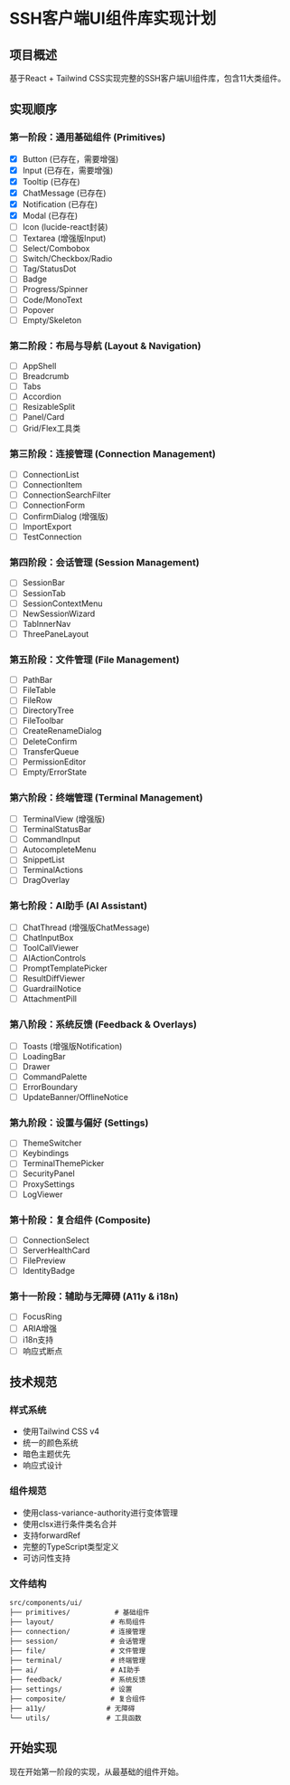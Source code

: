 # SSH客户端UI组件库实现计划

## 项目概述
基于React + Tailwind CSS实现完整的SSH客户端UI组件库，包含11大类组件。

## 实现顺序

### 第一阶段：通用基础组件 (Primitives)
- [x] Button (已存在，需要增强)
- [x] Input (已存在，需要增强) 
- [x] Tooltip (已存在)
- [x] ChatMessage (已存在)
- [x] Notification (已存在)
- [x] Modal (已存在)
- [ ] Icon (lucide-react封装)
- [ ] Textarea (增强版Input)
- [ ] Select/Combobox
- [ ] Switch/Checkbox/Radio
- [ ] Tag/StatusDot
- [ ] Badge
- [ ] Progress/Spinner
- [ ] Code/MonoText
- [ ] Popover
- [ ] Empty/Skeleton

### 第二阶段：布局与导航 (Layout & Navigation)
- [ ] AppShell
- [ ] Breadcrumb
- [ ] Tabs
- [ ] Accordion
- [ ] ResizableSplit
- [ ] Panel/Card
- [ ] Grid/Flex工具类

### 第三阶段：连接管理 (Connection Management)
- [ ] ConnectionList
- [ ] ConnectionItem
- [ ] ConnectionSearchFilter
- [ ] ConnectionForm
- [ ] ConfirmDialog (增强版)
- [ ] ImportExport
- [ ] TestConnection

### 第四阶段：会话管理 (Session Management)
- [ ] SessionBar
- [ ] SessionTab
- [ ] SessionContextMenu
- [ ] NewSessionWizard
- [ ] TabInnerNav
- [ ] ThreePaneLayout

### 第五阶段：文件管理 (File Management)
- [ ] PathBar
- [ ] FileTable
- [ ] FileRow
- [ ] DirectoryTree
- [ ] FileToolbar
- [ ] CreateRenameDialog
- [ ] DeleteConfirm
- [ ] TransferQueue
- [ ] PermissionEditor
- [ ] Empty/ErrorState

### 第六阶段：终端管理 (Terminal Management)
- [ ] TerminalView (增强版)
- [ ] TerminalStatusBar
- [ ] CommandInput
- [ ] AutocompleteMenu
- [ ] SnippetList
- [ ] TerminalActions
- [ ] DragOverlay

### 第七阶段：AI助手 (AI Assistant)
- [ ] ChatThread (增强版ChatMessage)
- [ ] ChatInputBox
- [ ] ToolCallViewer
- [ ] AIActionControls
- [ ] PromptTemplatePicker
- [ ] ResultDiffViewer
- [ ] GuardrailNotice
- [ ] AttachmentPill

### 第八阶段：系统反馈 (Feedback & Overlays)
- [ ] Toasts (增强版Notification)
- [ ] LoadingBar
- [ ] Drawer
- [ ] CommandPalette
- [ ] ErrorBoundary
- [ ] UpdateBanner/OfflineNotice

### 第九阶段：设置与偏好 (Settings)
- [ ] ThemeSwitcher
- [ ] Keybindings
- [ ] TerminalThemePicker
- [ ] SecurityPanel
- [ ] ProxySettings
- [ ] LogViewer

### 第十阶段：复合组件 (Composite)
- [ ] ConnectionSelect
- [ ] ServerHealthCard
- [ ] FilePreview
- [ ] IdentityBadge

### 第十一阶段：辅助与无障碍 (A11y & i18n)
- [ ] FocusRing
- [ ] ARIA增强
- [ ] i18n支持
- [ ] 响应式断点

## 技术规范

### 样式系统
- 使用Tailwind CSS v4
- 统一的颜色系统
- 暗色主题优先
- 响应式设计

### 组件规范
- 使用class-variance-authority进行变体管理
- 使用clsx进行条件类名合并
- 支持forwardRef
- 完整的TypeScript类型定义
- 可访问性支持

### 文件结构
```
src/components/ui/
├── primitives/           # 基础组件
├── layout/              # 布局组件
├── connection/          # 连接管理
├── session/             # 会话管理
├── file/                # 文件管理
├── terminal/            # 终端管理
├── ai/                  # AI助手
├── feedback/            # 系统反馈
├── settings/            # 设置
├── composite/           # 复合组件
├── a11y/               # 无障碍
└── utils/              # 工具函数
```

## 开始实现
现在开始第一阶段的实现，从最基础的组件开始。

